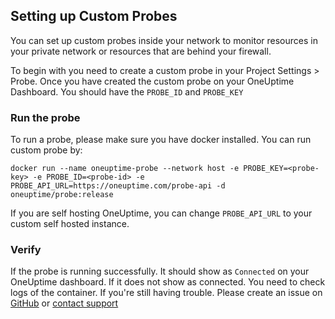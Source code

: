 ## Setting up Custom Probes

You can set up custom probes inside your network to monitor resources in your private network or resources that are behind your firewall. 

To begin with you need to create a custom probe in your Project Settings > Probe. Once you have created the custom probe on your OneUptime Dashboard. You should have the `PROBE_ID` and `PROBE_KEY`


### Run the probe

To run a probe, please make sure you have docker installed. You can run custom probe by: 

```
docker run --name oneuptime-probe --network host -e PROBE_KEY=<probe-key> -e PROBE_ID=<probe-id> -e PROBE_API_URL=https://oneuptime.com/probe-api -d oneuptime/probe:release

```

If you are self hosting OneUptime, you can change `PROBE_API_URL` to your custom self hosted instance. 

### Verify 

If the probe is running successfully. It should show as `Connected` on your OneUptime dashboard. If it does not show as connected. You need to check logs of the container. If you're still having trouble. Please create an issue on [GitHub](https://github.com/oneuptime/oneuptime) or [contact support](https://oneuptime.com/support)